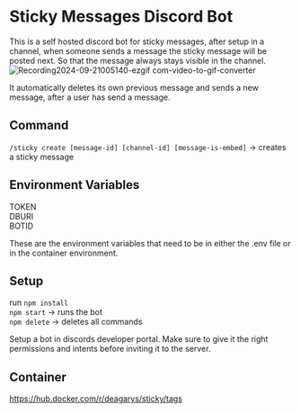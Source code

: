 # Sticky Messages Discord Bot
This is a self hosted discord bot for sticky messages, after setup in a channel, when someone sends a message the sticky message will be posted next. So that the message always stays visible in the channel.![Recording2024-09-21005140-ezgif com-video-to-gif-converter](https://github.com/user-attachments/assets/e0ac5b87-53b0-4f07-8b1f-3eeda40a1050) 

It automatically deletes its own previous message and sends a new message, after a user has send a message.

## Command
`/sticky create [message-id] [channel-id] [message-is-embed]` -> creates a sticky message

## Environment Variables
TOKEN \
DBURI \
BOTID 

These are the environment variables that need to be in either the .env file or in the container environment.

## Setup
run `npm install`\
`npm start` -> runs the bot\
`npm delete` -> deletes all commands

Setup a bot in discords developer portal. Make sure to give it the right permissions and intents before inviting it to the server.

## Container
https://hub.docker.com/r/deagarys/sticky/tags

